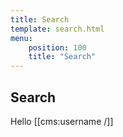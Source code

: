 ```yaml
---
title: Search
template: search.html
menu: 
    position: 100
    title: "Search"
---
```


## Search

Hello [[cms:username /]]